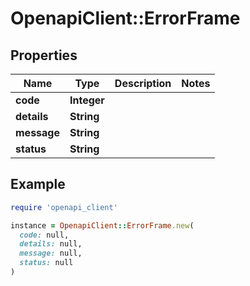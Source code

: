 # OpenapiClient::ErrorFrame

## Properties

| Name | Type | Description | Notes |
| ---- | ---- | ----------- | ----- |
| **code** | **Integer** |  |  |
| **details** | **String** |  |  |
| **message** | **String** |  |  |
| **status** | **String** |  |  |

## Example

```ruby
require 'openapi_client'

instance = OpenapiClient::ErrorFrame.new(
  code: null,
  details: null,
  message: null,
  status: null
)
```

